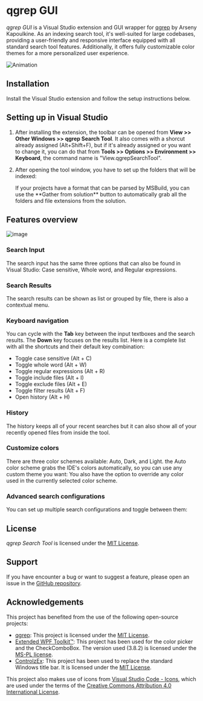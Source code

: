 # qgrep GUI

*qgrep GUI* is a Visual Studio extension and GUI wrapper for [qgrep](https://github.com/zeux/qgrep) by Arseny Kapoulkine. As an indexing search tool, it's well-suited for large codebases, providing a user-friendly and responsive interface equipped with all standard search tool features. Additionally, it offers fully customizable color themes for a more personalized user experience.

![Animation](https://github.com/aranhil/qgrepGUI/assets/755601/05eecff9-d7eb-4beb-95fa-1cf7a0b8c2ea)

## Installation

Install the Visual Studio extension and follow the setup instructions below.

## Setting up in Visual Studio

1. After installing the extension, the toolbar can be opened from **View >> Other Windows >> qgrep Search Tool**. It also comes with a shorcut already assigned (Alt+Shift+F), but if it's already assigned or you want to change it, you can do that from **Tools >> Options >> Environment >> Keyboard**, the command name is "View.qgrepSearchTool".

2. After opening the tool window, you have to set up the folders that will be indexed:

   <gif with how to set up the indexed folders>
   If your projects have a format that can be parsed by MSBuild, you can use the **Gather from solution** button to automatically grab all the folders and file extensions from the solution. 

## Features overview

![image](https://user-images.githubusercontent.com/755601/236962874-6614cf8c-dcf8-4029-8dce-fc8f323409f3.png)

### Search Input
   The search input has the same three options that can also be found in Visual Studio: Case sensitive, Whole word, and Regular expressions.
   <gif of toggling them>
   
### Search Results
   The search results can be shown as list or grouped by file, there is also a contextual menu.
   <gif with toggle between grouping type and contextual menu>
   
### Keyboard navigation
   You can cycle with the **Tab** key between the input textboxes and the search results. The **Down** key focuses on the results list. Here is a complete list with all the shortcuts and their default key combination:
- Toggle case sensitive (Alt + C)
- Toggle whole word (Alt + W)
- Toggle regular expressions (Alt + R)
- Toggle include files (Alt + I)
- Toggle exclude files (Alt + E)
- Toggle filter results (Alt + F)
- Open history (Alt + H)
      
### History
   The history keeps all of your recent searches but it can also show all of your recently opened files from inside the tool. 
      <gif with example>
      
### Customize colors
   There are three color schemes available: Auto, Dark, and Light. the Auto color scheme grabs the IDE's colors automatically, so you can use any custom theme you want:
         <gif with theme changing>
   You also have the option to override any color used in the currently selected color scheme.
            <gif with that>

### Advanced search configurations
   You can set up multiple search configurations and toggle between them:
   <gif with example>

## License

*qgrep Search Tool* is licensed under the [MIT License](LICENSE).

## Support

If you have encounter a bug or want to suggest a feature, please open an issue in the [GitHub repository](https://github.com/aranhil/qgrepSearchTool/issues).

## Acknowledgements

This project has benefited from the use of the following open-source projects:

- [qgrep](https://github.com/zeux/qgrep): This project is licensed under the [MIT License](./LICENSE-qgrep.md).
- [Extended WPF Toolkit™](https://github.com/xceedsoftware/wpftoolkit): This project has been used for the color picker and the CheckComboBox. The version used (3.8.2) is licensed under the [MS-PL license](./LICENSE-Extended-WPF-Toolkit.md).
- [ControlzEx](https://github.com/ControlzEx/ControlzEx): This project has been used to replace the standard Windows title bar. It is licensed under the [MIT License](./LICENSE-ControlzEx.md).

This project also makes use of icons from [Visual Studio Code - Icons](https://github.com/microsoft/vscode-icons), which are used under the terms of the [Creative Commons Attribution 4.0 International License](./LICENSE-vscode-icons.md).
